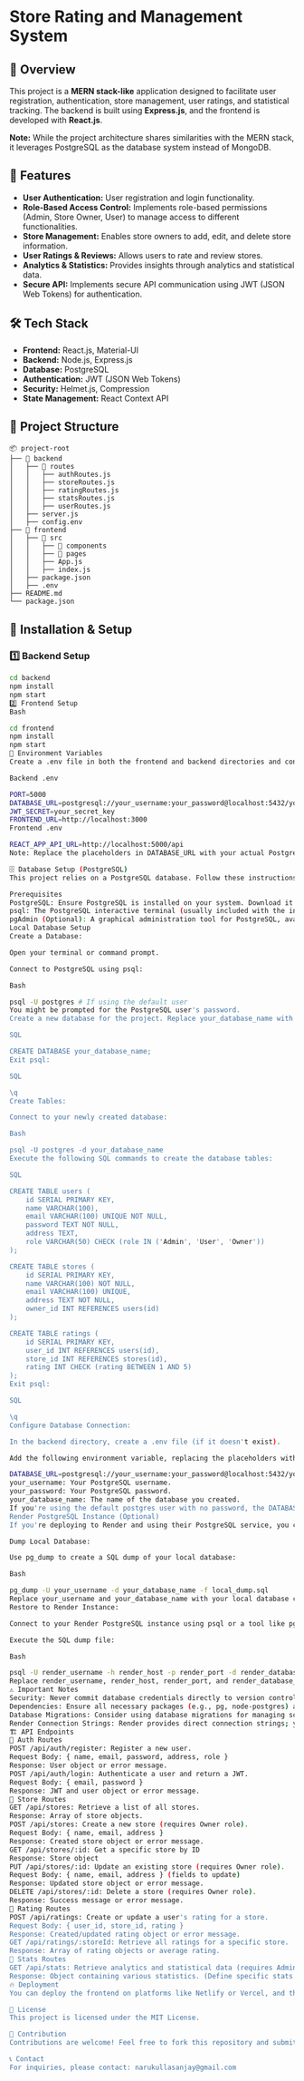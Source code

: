 #   Store Rating and Management System

##   📖 Overview

This project is a **MERN stack-like** application designed to facilitate user registration, authentication, store management, user ratings, and statistical tracking. The backend is built using **Express.js**, and the frontend is developed with **React.js**.

**Note:** While the project architecture shares similarities with the MERN stack, it leverages PostgreSQL as the database system instead of MongoDB.

##   🚀 Features

* **User Authentication:** User registration and login functionality.
* **Role-Based Access Control:** Implements role-based permissions (Admin, Store Owner, User) to manage access to different functionalities.
* **Store Management:** Enables store owners to add, edit, and delete store information.
* **User Ratings & Reviews:** Allows users to rate and review stores.
* **Analytics & Statistics:** Provides insights through analytics and statistical data.
* **Secure API:** Implements secure API communication using JWT (JSON Web Tokens) for authentication.

##   🛠️ Tech Stack

* **Frontend:** React.js, Material-UI
* **Backend:** Node.js, Express.js
* **Database:** PostgreSQL
* **Authentication:** JWT (JSON Web Tokens)
* **Security:** Helmet.js, Compression
* **State Management:** React Context API

##   📂 Project Structure

```
📦 project-root
├── 📂 backend
│   ├── 📂 routes
│   │   ├── authRoutes.js
│   │   ├── storeRoutes.js
│   │   ├── ratingRoutes.js
│   │   ├── statsRoutes.js
│   │   ├── userRoutes.js
│   ├── server.js
│   ├── config.env
├── 📂 frontend
│   ├── 📂 src
│   │   ├── 📂 components
│   │   ├── 📂 pages
│   │   ├── App.js
│   │   ├── index.js
│   ├── package.json
│   ├── .env
├── README.md
└── package.json
```


##   🔧 Installation & Setup

###   1️⃣ Backend Setup

```bash
cd backend
npm install
npm start
2️⃣ Frontend Setup
Bash

cd frontend
npm install
npm start
🔐 Environment Variables
Create a .env file in both the frontend and backend directories and configure the following variables:

Backend .env

PORT=5000
DATABASE_URL=postgresql://your_username:your_password@localhost:5432/your_database_name
JWT_SECRET=your_secret_key
FRONTEND_URL=http://localhost:3000
Frontend .env

REACT_APP_API_URL=http://localhost:5000/api
Note: Replace the placeholders in DATABASE_URL with your actual PostgreSQL connection string.

🗄️ Database Setup (PostgreSQL)
This project relies on a PostgreSQL database. Follow these instructions to set up the database locally:

Prerequisites
PostgreSQL: Ensure PostgreSQL is installed on your system. Download it from the official website: https://www.postgresql.org/download/
psql: The PostgreSQL interactive terminal (usually included with the installation).
pgAdmin (Optional): A graphical administration tool for PostgreSQL, available for download at: https://www.pgadmin.org/download/
Local Database Setup
Create a Database:

Open your terminal or command prompt.

Connect to PostgreSQL using psql:

Bash

psql -U postgres # If using the default user
You might be prompted for the PostgreSQL user's password.
Create a new database for the project. Replace your_database_name with your preferred name:

SQL

CREATE DATABASE your_database_name;
Exit psql:

SQL

\q
Create Tables:

Connect to your newly created database:

Bash

psql -U postgres -d your_database_name
Execute the following SQL commands to create the database tables:

SQL

CREATE TABLE users (
    id SERIAL PRIMARY KEY,
    name VARCHAR(100),
    email VARCHAR(100) UNIQUE NOT NULL,
    password TEXT NOT NULL,
    address TEXT,
    role VARCHAR(50) CHECK (role IN ('Admin', 'User', 'Owner'))
);

CREATE TABLE stores (
    id SERIAL PRIMARY KEY,
    name VARCHAR(100) NOT NULL,
    email VARCHAR(100) UNIQUE,
    address TEXT NOT NULL,
    owner_id INT REFERENCES users(id)
);

CREATE TABLE ratings (
    id SERIAL PRIMARY KEY,
    user_id INT REFERENCES users(id),
    store_id INT REFERENCES stores(id),
    rating INT CHECK (rating BETWEEN 1 AND 5)
);
Exit psql:

SQL

\q
Configure Database Connection:

In the backend directory, create a .env file (if it doesn't exist).

Add the following environment variable, replacing the placeholders with your database credentials:

DATABASE_URL=postgresql://your_username:your_password@localhost:5432/your_database_name
your_username: Your PostgreSQL username.
your_password: Your PostgreSQL password.
your_database_name: The name of the database you created.
If you're using the default postgres user with no password, the DATABASE_URL would be: DATABASE_URL=postgresql://postgres@localhost:5432/your_database_name
Render PostgreSQL Instance (Optional)
If you're deploying to Render and using their PostgreSQL service, you can migrate your local data:

Dump Local Database:

Use pg_dump to create a SQL dump of your local database:

Bash

pg_dump -U your_username -d your_database_name -f local_dump.sql
Replace your_username and your_database_name with your local database credentials.
Restore to Render Instance:

Connect to your Render PostgreSQL instance using psql or a tool like pgAdmin, using the connection string provided by Render.

Execute the SQL dump file:

Bash

psql -U render_username -h render_host -p render_port -d render_database_name -f local_dump.sql
Replace render_username, render_host, render_port, and render_database_name with the connection details from your Render PostgreSQL instance.
⚠️ Important Notes
Security: Never commit database credentials directly to version control. Always use environment variables.
Dependencies: Ensure all necessary packages (e.g., pg, node-postgres) are installed in your backend.
Database Migrations: Consider using database migrations for managing schema changes in a structured way, especially in larger projects.
Render Connection Strings: Render provides direct connection strings; you might not always need pg_dump and psql for simple deployments.
🏗️ API Endpoints
🔹 Auth Routes
POST /api/auth/register: Register a new user.
Request Body: { name, email, password, address, role }
Response: User object or error message.
POST /api/auth/login: Authenticate a user and return a JWT.
Request Body: { email, password }
Response: JWT and user object or error message.
🔹 Store Routes
GET /api/stores: Retrieve a list of all stores.
Response: Array of store objects.
POST /api/stores: Create a new store (requires Owner role).
Request Body: { name, email, address }
Response: Created store object or error message.
GET /api/stores/:id: Get a specific store by ID
Response: Store object
PUT /api/stores/:id: Update an existing store (requires Owner role).
Request Body: { name, email, address } (fields to update)
Response: Updated store object or error message.
DELETE /api/stores/:id: Delete a store (requires Owner role).
Response: Success message or error message.
🔹 Rating Routes
POST /api/ratings: Create or update a user's rating for a store.
Request Body: { user_id, store_id, rating }
Response: Created/updated rating object or error message.
GET /api/ratings/:storeId: Retrieve all ratings for a specific store.
Response: Array of rating objects or average rating.
🔹 Stats Routes
GET /api/stats: Retrieve analytics and statistical data (requires Admin role).
Response: Object containing various statistics. (Define specific stats in your application)
🔥 Deployment
You can deploy the frontend on platforms like Netlify or Vercel, and the backend on services like Render or Heroku.

📜 License
This project is licensed under the MIT License.

🤝 Contribution
Contributions are welcome! Feel free to fork this repository and submit pull requests.

📞 Contact
For inquiries, please contact: narukullasanjay@gmail.com
